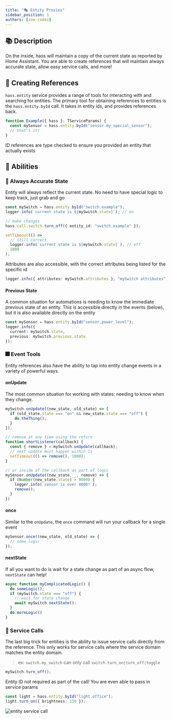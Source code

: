 ```yaml
---
title: "🎭 Entity Proxies"
sidebar_position: 1
authors: [zoe-codez]
---
```

## 📚 Description

On the inside, hass will maintain a copy of the current state as reported by Home Assistant.
You are able to create references that will maintain always accurate state, allow easy service calls, and more!

## 📝 Creating References

`hass.entity` service provides a range of tools for interacting with and searching for entities.
The primary tool for obtaining references to entities is the `hass.entity.byId` call.
It takes in entity ids, and provides references back.

```typescript
function Example({ hass }: TServiceParams) {
  const mySensor = hass.entity.byId("sensor.my_special_sensor");
  // that's it!
}
```

ID references are type checked to ensure you provided an entity that actually exists

## 💪 Abilities

### 🔮 Always Accurate State

Entity will always reflect the current state. No need to have special logic to keep track, just grab and go

```typescript
const mySwitch = hass.entity.byId("switch.example");
logger.info(`current state is ${mySwitch.state}`); // on

// make changes
hass.call.switch.turn_off({ entity_id: "switch.example" });

setTimeout(() =>
  // still correct
  logger.info(`current state is ${mySwitch.state}`), // off
  1000
);
```

Attributes are also accessible, with the correct attributes being listed for the specific id

```typescript
logger.info({ attributes: mySwitch.attributes }, "mySwitch attributes")
```

#### Previous State

A common situation for automations is needing to know the immediate previous state of an entity.
This is accessible directly in the events (below), but it is also available directly on the entity

```typescript
const mySensor = hass.entity.byId("sensor.power_level");
logger.info({
  current: mySwitch.state,
  previous: mySwitch.previous.state
});
```

### 🎆 Event Tools

Entity references also have the ability to tap into entity change events in a variety of powerful ways.

#### onUpdate

The most common situation for working with states: needing to know when they change.

```typescript
mySwitch.onUpdate((new_state, old_state) => {
  if (old_state.state === "on" && new_state.state === "off") {
    do.theThing();
  }
});

// remove at any time using the return
function shortListener(callback) {
  const { remove } = mySwitch.onUpdate(callback);
  // next update must happen within 1s
  setTimeout(() => remove(), 1000);
}

// or inside of the callback as part of logic
mySensor.onUpdate((new_state, _, remove) => {
  if (Number(new_state.state) > 9000) {
    logger.info(`sensor is over 9000!`);
    remove();
  }
})
```

#### once

Similar to the `onUpdate`, the `once` command will run your callback for a single event

```typescript
mySensor.once((new_state, old_state) => {
  // some logic
});
```

#### nextState

If all you want to do is wait for a state change as part of an async flow, `nextState` can help!

```typescript
async function myComplicatedLogic() {
  do.someLogic();
  if (mySwitch.state === "off") {
    // wait for state change
    await mySwitch.nextState();
  }
  do.moreLogic()
}
```

### 📣 Service Calls

The last big trick for entities is the ability to issue service calls directly from the reference.
This only works for service calls where the service domain matches the entity domain.

> ex: `switch.my_switch` can only call `switch.turn_on|turn_off|toggle`

```typescript
mySwitch.turn_off();
```

Entity ID not required as part of the call!
You are even able to pass in service params

```typescript
const light = hass.entity.byId("light.office");
light.turn_on({ brightness: 150 });
```

![entity service call](/img/entity_service_call.png)
